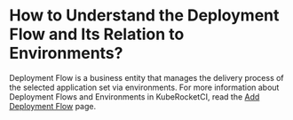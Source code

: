 # How to Understand the Deployment Flow and Its Relation to Environments?

<head>
  <link rel="canonical" href="https://docs.kuberocketci.io/faq/how-to/developer/deployment-flow-and-environments/" />
</head>

Deployment Flow is a business entity that manages the delivery process of the selected application set via environments. For more information about Deployment Flows and Environments in KubeRocketCI, read the [Add Deployment Flow](/docs/user-guide/add-cd-pipeline) page.
